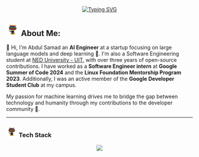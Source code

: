 <div align='center'>
<a href="https://linkedin.com/in/samadpls/"><img  align="center" src="https://readme-typing-svg.demolab.com?font=Fira+Code&size=16&pause=1000&color=FFBF00&width=420&lines=AI/ML+%7C+Python+%7C+Software%20+Engineer+%7C" alt="Typing SVG" />
</a></div><be>

## <img src='.github/workflows/cartoon1.gif' height=35/>  About Me:


👋 Hi, I'm Abdul Samad an **AI Engineer** at a startup focusing on large language models and deep learning 🤖. I'm also a Software Engineering student at [NED University - UIT](https://uitu.edu.pk/), with over three years of open-source contributions. I have worked as a **Software Engineer intern** at **Google Summer of Code 2024** and the **Linux Foundation Mentorship Program 2023**. Additionally, I was an active member of the **Google Developer Student Club** at my campus. 

My passion for machine learning drives me to bridge the gap between technology and humanity through my contributions to the developer community 🌟.

 <!---  <a href='https://github.com/samadpls/Programing-Gifs'>
<img align='right' src='https://programming-gifs.cyclic.app' height=100 alt='samadpls/Programming-Gifs'></a>-->
------
### <img src='.github/workflows/cartoon1.gif' height=30/> Tech Stack
  <div align='center'>
    <img src="https://skillicons.dev/icons?i=py,sklearn,pytorch,tensorflow,docker,githubactions,bash,js,java,scala,fastapi,django,flask,spring,react,html,css,bootstrap,linux,git,postman,mysql,selenium,figma" />
  </div>
